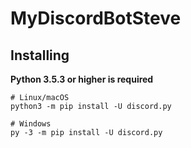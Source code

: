 # MyDiscordBotSteve



Installing
----------
**Python 3.5.3 or higher is required**


    # Linux/macOS
    python3 -m pip install -U discord.py

    # Windows
    py -3 -m pip install -U discord.py
    
